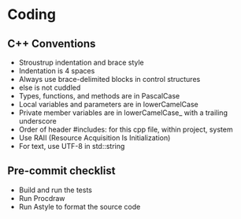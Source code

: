 Coding
======

C++ Conventions
---------------

- Stroustrup indentation and brace style
- Indentation is 4 spaces
- Always use brace-delimited blocks in control structures
- else is not cuddled
- Types, functions, and methods are in PascalCase
- Local variables and parameters are in lowerCamelCase
- Private member variables are in lowerCamelCase_ with a trailing underscore
- Order of header #includes: for this cpp file, within project, system
- Use RAII (Resource Acquisition Is Initialization)
- For text, use UTF-8 in std::string

Pre-commit checklist
--------------------

- Build and run the tests
- Run Procdraw
- Run Astyle to format the source code
